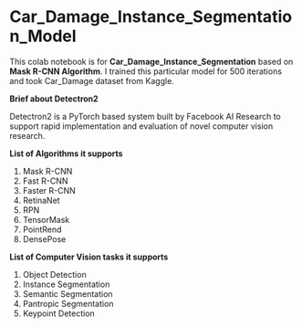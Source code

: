 # Car_Damage_Instance_Segmentation_Model

This colab notebook is for **Car_Damage_Instance_Segmentation** based on **Mask R-CNN Algorithm**.
I trained this particular model for 500 iterations and took Car_Damage dataset from Kaggle.

**Brief about Detectron2**

Detectron2 is a PyTorch based system built by Facebook AI Research to support rapid
implementation and evaluation of novel computer vision research.

**List of Algorithms it supports**
1. Mask R-CNN
2. Fast R-CNN
3. Faster R-CNN
4. RetinaNet
5. RPN
6. TensorMask
7. PointRend
8. DensePose

**List of Computer Vision tasks it supports**
1. Object Detection
2. Instance Segmentation
3. Semantic Segmentation
4. Pantropic Segmentation
5. Keypoint Detection
